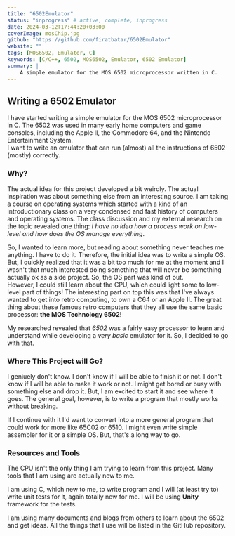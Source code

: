 ```yaml
---
title: "6502Emulator"
status: "inprogress" # active, complete, inprogress
date: 2024-03-12T17:44:20+03:00
coverImage: mosChip.jpg
github: "https://github.com/firatbatar/6502Emulator"
website: ""
tags: [MOS6502, Emulator, C]
keywords: [C/C++, 6502, MOS6502, Emulator, 6502 Emulator]
summary: |
    A simple emulator for the MOS 6502 microprocessor written in C.
---
```


<!-- Custom styling -->
<style>
    a {
        text-decoration: none;
    }
</style>

## Writing a 6502 Emulator

I have started writing a simple emulator for the MOS 6502 microprocessor in C. The 6502 was used in many early home computers and game consoles, including the Apple II, the Commodore 64, and the Nintendo Entertainment System.  
I want to write an emulator that can run (almost) all the instructions of 6502 (mostly) correctly.

### Why?

The actual idea for this project developed a bit weirdly. The actual inspiration was about something else from an interesting source. I am taking a course on operating systems which started with a kind of an introductionary class on a very condensed and fast history of computers and operating systems. The class discussion and my external research on the topic revealed one thing: *I have no idea how a process work on low-level and how does the OS manage everything*.  

So, I wanted to learn more, but reading about something never teaches me anything. I have to do it. Therefore, the initial idea was to write a simple OS. But, I quickly realized that it was a bit too much for me at the moment and I wasn't that much interested doing something that will never be something actually ok as a side project. So, the OS part was kind of out.  
However, I could still learn about the CPU, which could light some to low-level part of things! The interesting part on top this was that I've always wanted to get into retro computing, to own a C64 or an Apple II. The great thing about these famous retro computers that they all use the same basic processor: **the MOS Technology 6502**!  

My researched revealed that _6502_ was a fairly easy processor to learn and understand while developing a _very basic_ emulator for it. So, I decided to go with that.

### Where This Project will Go?

I geniuely don't know. I don't know if I will be able to finish it or not. I don't know if I will be able to make it work or not. I might get bored or busy with something else and drop it. But, I am excited to start it and see where it goes. The general goal, however, is to write a program that mostly works without breaking.  

If I continue with it I'd want to convert into a more general program that could work for more like 65C02 or 6510. I might even write simple assembler for it or a simple OS. But, that's a long way to go.

### Resources and Tools

The CPU isn't the only thing I am trying to learn from this project. Many tools that I am using are actually new to me.  

I am using C, which new to me, to write program and I will (at least try to) write unit tests for it, again totally new for me. I will be using [**Unity**](https://github.com/ThrowTheSwitch/Unity) framework for the tests.  

I am using many documents and blogs from others to learn about the 6502 and get ideas. All the things that I use will be listed in the [GitHub repository](https://github.com/firatbatar/6502Emulator).